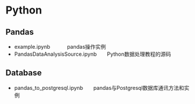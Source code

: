 # Python

## Pandas

* example.ipynb 　　　pandas操作实例
* PandasDataAnalysisSource.ipynb　　Python数据处理教程的源码

## Database
* pandas_to_postgresql.ipynb　　pandas与Postgresql数据库通讯方法和实例
